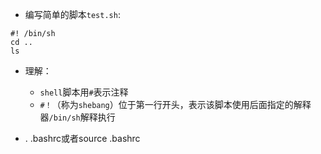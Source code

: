 * 编写简单的脚本`test.sh`:  
```shell
#! /bin/sh
cd ..
ls
```  
* 理解：
  * `shell`脚本用`#`表示注释
  * `#！`（称为`shebang`）位于第一行开头，表示该脚本使用后面指定的解释器`/bin/sh`解释执行


* . .bashrc或者source .bashrc
